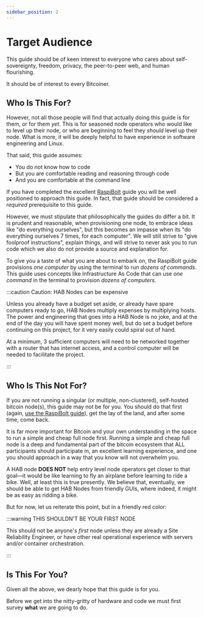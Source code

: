 ```yaml
---
sidebar_position: 2
---
```


# Target Audience

This guide should be of keen interest to everyone who cares about
self-sovereignty, freedom, privacy, the peer-to-peer web, and human flourishing.

It should be of interest to every Bitcoiner.

## Who Is This For?

However, not all those people will find that actually doing this guide is for
them, or for them _yet_. This is for seasoned node operators who would like to
level up their node, or who are beginning to feel they _should_ level up their
node. What is more, it will be deeply helpful to have experience in software
engineering and Linux.

That said, this guide assumes:

- You do not know how to code
- But you are comfortable reading and reasoning through code
- And you are comfortable at the command line

If you have completed the excellent [RaspiBolt](https://raspibolt.org/) guide
you will be well positioned to approach this guide. In fact, that guide should
be considered a _required_ prerequisite to this guide.

However, we must stipulate that philosophically the guides do differ a bit. It
is prudent and reasonable, when provisioning one node, to embrace ideas like "do
everything ourselves", but this becomes an impasse when its "do everything
ourselves 7 times, for each computer". We will still strive to "give foolproof
instructions", explain things, and will strive to never ask you to run code
which we also do not provide a source and explanation for.

To give you a taste of what you are about to embark on, the RaspiBolt guide
provisions _one computer_ by using the terminal to run _dozens of commands_.
This guide uses concepts like Infrastructure As Code that can use _one command_
in the terminal to provision _dozens of computers_.

:::caution Caution: HAB Nodes can be expensive

Unless you already have a budget set aside, or already have spare computers
ready to go, HAB Nodes multiply expenses by multiplying hosts. The power and
engineering that goes into a HAB Node is no joke, and at the end of the day you
will have spent money well, but do set a budget before continuing on this
project, for it very easily could spiral out of hand.

At a minimum, 3 sufficient computers will need to be networked together with a
router that has internet access, and a control computer will be needed to
facilitate the project.

:::

## Who Is This Not For?

If you are not running a singular (or multiple, non-clustered), self-hosted
bitcoin node(s), this guide may not be for you. You should do that first (again,
[use the RaspiBolt guide](https://raspibolt.org)), get the lay of the land, and
after some time, come back.

It is far more important for Bitcoin and your own understanding in the space to
run a simple and cheap full node first. Running a simple and cheap full node is
a deep and fundamental part of the bitcoin ecosystem that ALL participants
should participate in, an excellent learning experience, and one you should
approach in a way that you know will not overwhelm you.

A HAB node **DOES NOT** help entry level node operators get closer to that
goal—it would be like learning to fly an airplane before learning to ride a
bike. Well, at least this is true presently. We believe that, eventually, we
should be able to get HAB Nodes from friendly GUIs, where indeed, it might be as
easy as ridding a bike.

But for now, let us reiterate this point, but in a friendly red color:

:::warning THIS SHOULDN'T BE YOUR FIRST NODE

This should not be anyone's _first_ node unless they are already a Site
Reliability Engineer, or have other real operational experience with servers
and/or container orchestration.

:::

## Is This For You?

Given all the above, we dearly hope that this guide is for you.

Before we get into the nitty-gritty of hardware and code we must first survey
**what** we are going to do.
